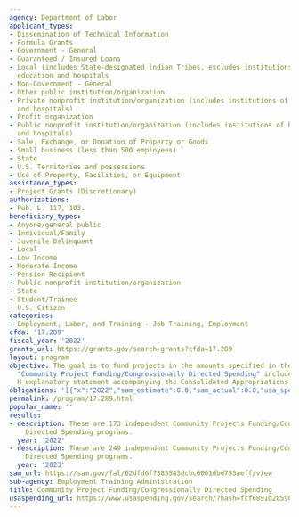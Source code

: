 ```yaml
---
agency: Department of Labor
applicant_types:
- Dissemination of Technical Information
- Formula Grants
- Government - General
- Guaranteed / Insured Loans
- Local (includes State-designated lndian Tribes, excludes institutions of higher
  education and hospitals
- Non-Government - General
- Other public institution/organization
- Private nonprofit institution/organization (includes institutions of higher education
  and hospitals)
- Profit organization
- Public nonprofit institution/organization (includes institutions of higher education
  and hospitals)
- Sale, Exchange, or Donation of Property or Goods
- Small business (less than 500 employees)
- State
- U.S. Territories and possessions
- Use of Property, Facilities, or Equipment
assistance_types:
- Project Grants (Discretionary)
authorizations:
- Pub. L. 117, 103.
beneficiary_types:
- Anyone/general public
- Individual/Family
- Juvenile Delinquent
- Local
- Low Income
- Moderate Income
- Pension Recipient
- Public nonprofit institution/organization
- State
- Student/Trainee
- U.S. Citizen
categories:
- Employment, Labor, and Training - Job Training, Employment
cfda: '17.289'
fiscal_year: '2022'
grants_url: https://grants.gov/search-grants?cfda=17.289
layout: program
objective: The goal is to fund projects in the amounts specified in the table titled
  "Community Project Funding/Congressionally Directed Spending" included in the Division
  H explanatory statement accompanying the Consolidated Appropriations Act of 2022.
obligations: '[{"x":"2022","sam_estimate":0.0,"sam_actual":0.0,"usa_spending_actual":0.0},{"x":"2023","sam_estimate":138000000.0,"sam_actual":0.0,"usa_spending_actual":137638000.0},{"x":"2024","sam_estimate":217000000.0,"sam_actual":0.0,"usa_spending_actual":213915715.77}]'
permalink: /program/17.289.html
popular_name: ''
results:
- description: These are 173 independent Community Projects Funding/Congressional
    Directed Spending programs.
  year: '2022'
- description: These are 249 independent Community Projects Funding/Congressional
    Directed Spending programs.
  year: '2023'
sam_url: https://sam.gov/fal/62dfd6f7385543dcbc6061dbd755aeff/view
sub-agency: Employment Training Administration
title: Community Project Funding/Congressionally Directed Spending
usaspending_url: https://www.usaspending.gov/search/?hash=fcf6891d2859058aa0abfaa58251de6a
---
```

